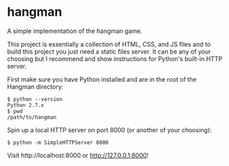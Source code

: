 # hangman
A simple implementation of the hangman game.

This project is essentially a collection of HTML, CSS, and JS files and to build this project you just need a static files server. It can be any of your choosing but I recommend and show instructions for Python's built-in HTTP server.

First make sure you have Python installed and are in the root of the Hangman directory:

```shell
$ python --version
Python 2.7.x
$ pwd
/path/to/hangman
```

Spin up a local HTTP server on port 8000 (or another of your choosing):

```shell
$ python -m SimpleHTTPServer 8000
```

Visit http://localhost:8000 or http://127.0.0.1:8000!

